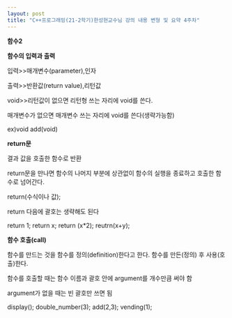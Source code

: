 ```yaml
---
layout: post
title: "C++프로그래밍(21-2학기)한성현교수님 강의 내용 변형 및 요약 4주차"
---
```


__함수2__

__함수의 입력과 출력__

입력>>매개변수(parameter),인자

출력>>반환값(return value),리턴값

void>>리턴값이 없으면 리턴형 쓰는 자리에 void를 쓴다.

매개변수가 없으면 매개변수 쓰는 자리에 void를 쓴다(생략가능함)

ex)void add(void)

__return문__

결과 값을 호출한 함수로 반환

return문을 만나면 함수의 나머지 부분에 상관없이 함수의 실행을
종료하고 호출한 함수로 넘어간다.

return(수식이나 값); 

return 다음에 괄호는 생략해도 된다

return 1;  return x;   return (x*2);  reutrn(x+y);

__함수 호출(call)__

함수를 만드는 것을 함수를 정의(definition)한다고 한다.
함수를 만든(정의) 후 사용(호출)한다.

함수를 호출할 때는 함수 이름과 괄호 안에 argument를 개수만큼
써야 함

argument가 없을 때는 빈 괄호만 쓰면 됨

display();  double_number(3);  add(2,3);  vending(1);















